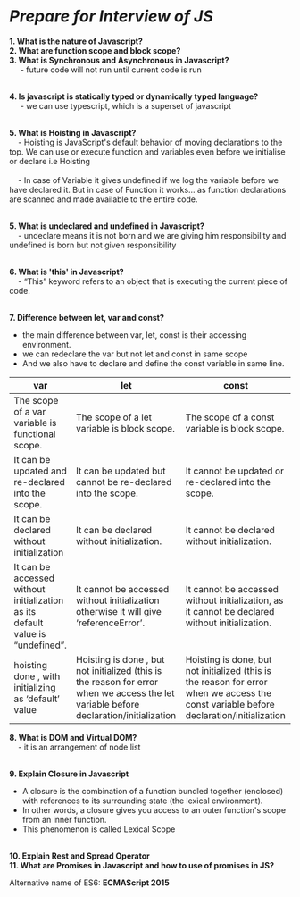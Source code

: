 # _Prepare for Interview of JS_

<b>
1. What is the nature of Javascript?<br>
2. What are function scope and block scope?<br>
3. What is Synchronous and Asynchronous in Javascript?<br>
</b>
      &nbsp;&nbsp;&nbsp;&nbsp;&nbsp;- future code will not run until current code is run<br><br>


<b>4. Is javascript is statically typed or dynamically typed language?</b><br>
    &nbsp;&nbsp;&nbsp;&nbsp;&nbsp;- we can use typescript, which is a superset of javascript<br><br>


<b>5. What is Hoisting in Javascript?</b><br>
    &nbsp;&nbsp;&nbsp;&nbsp;- Hoisting is JavaScript's default behavior of moving declarations to the top.
    We can use or execute function and variables even before we initialise or declare i.e Hoisting<br><br>
 &nbsp;&nbsp;&nbsp;&nbsp;- In case of Variable it gives undefined if we log the variable before we have declared it.
  But in case of Function it works… as function declarations are scanned and made available to the entire code.<br><br>


<b>5. What is undeclared and undefined in Javascript?</b><br>
&nbsp;&nbsp;&nbsp;&nbsp;- undeclare means it is not born and we are giving him responsibility and undefined is born but not given responsibility<br><br>


<b>6. What is 'this' in Javascript?</b><br>
&nbsp;&nbsp;&nbsp;&nbsp;- “This” keyword refers to an object that is executing the current piece of code.<br><br>


<b>7. Difference between let, var and const?</b><br>
- the main difference between var, let, const is  their accessing environment.
- we can redeclare the var but not let and const in same scope
- And we also have to declare and define the const variable in same line.

| var | let | const |
| --- | --- | ---   |
| The scope of a var variable is functional scope. | The scope of a let variable is block scope. | The scope of a const variable is block scope. |
| It can be updated and re-declared into the scope. | It can be updated but cannot be re-declared into the scope. | It cannot be updated or re-declared into the scope.   |
| It can be declared without initialization | It can be declared without initialization. | It cannot be declared without initialization. |
| It can be accessed without initialization as its default value is “undefined”. | It cannot be accessed without initialization otherwise it will give ‘referenceError’. | It cannot be accessed without initialization, as it cannot be declared without initialization. |
| hoisting done , with initializing as ‘default’ value | Hoisting is done , but not initialized (this is the reason for error when we access the let variable before declaration/initialization | Hoisting is done, but not initialized (this is the reason for error when we access the const variable before declaration/initialization |

<b>8. What is DOM and Virtual DOM?</b><br>
&nbsp;&nbsp;&nbsp;&nbsp;- it is an arrangement of node list<br><br>

<b>9. Explain Closure in Javascript</b><br>
- A closure is the combination of a function bundled together (enclosed) with references to its surrounding state (the lexical environment).<br> 
- In other words, a closure gives you access to an outer function's scope from an inner function.<br>
- This phenomenon is called Lexical Scope<br><br>

<b>10. Explain Rest and Spread Operator</b>
<br>
<b>11. What are Promises in Javascript and how to use of promises in JS?</b>
<br>

Alternative name of ES6: <b>ECMAScript 2015</b>
